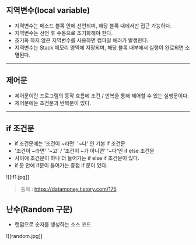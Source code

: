 ## 지역변수(local variable)
- 지역변수는 메소드 블록 안에 선언되며, 해당 블록 내에서만 접근 가능하다.
- 지역변수는 선언 후 수동으로 초기화해야 한다.
- 초기화 하지 않은 지역변수를 사용하면 컴파일 에러가 발생한다.
- 지역변수는 Stack 메모리 영역에 저장되며, 해당 블록 내부에서 실행이 완료되면 소멸된다.

---
## 제어문 
- 제어문이란 프로그램의 동작 흐름에 조건 / 반복을 통해 제어할 수 있는 실행문이다.
- 제어문에는 조건문과 반복문이 있다.

---
## if 조건문

- if 조건문에는 '조건이 ~라면' '~다' 인 기본 if 조건문
- '조건이 ~라면' '~고' / '조건이 ~가 아니면' '~다'인 if else 조건문
- 사이에 조건문이 하나 더 들어가는 if else if 조건문이 있다.
- if 문 안에 if문이 들어가는 중첩 if 문이 있다.

![[if1.jpg]]

> 출처 : https://datamoney.tistory.com/175

## 난수(Random 구문)
- 랜덤으로 숫자를 생성하는 소스 코드

![[random.jpg]]